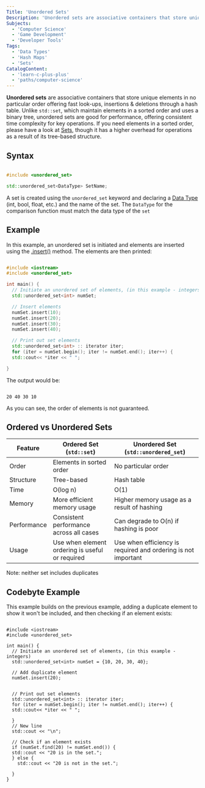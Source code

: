 ```yaml
---
Title: 'Unordered Sets'
Description: 'Unordered sets are associative containers that store unique elements in no specific order, offering fast retrieval through a hash-based implementation.'
Subjects:
  - 'Computer Science'
  - 'Game Development'
  - 'Developer Tools'
Tags:
  - 'Data Types'
  - 'Hash Maps'
  - 'Sets'
CatalogContent:
  - 'learn-c-plus-plus'
  - 'paths/computer-science'
---
```


**Unordered sets** are associative containers that store unique elements in no particular order offering fast look-ups, insertions & deletions through a hash table. Unlike `std::set`, which maintain elements in a sorted order and uses a binary tree, unordered sets are good for performance, offering consistent time complexity for key operations. If you need elements in a sorted order, please have a look at [Sets](https://www.codecademy.com/resources/docs/cpp/sets), though it has a higher overhead for operations as a result of its tree-based structure.

## Syntax

```cpp

#include <unordered_set>

std::unordered_set<DataType> SetName;

```

A set is created using the `unordered_set` keyword and declaring a [Data Type](https://www.codecademy.com/resources/docs/cpp/data-types) (int, bool, float, etc.) and the name of the set. The `DataType` for the comparison function must match the data type of the `set`

## Example

In this example, an unordered set is initiated and elements are inserted using the [.insert()](https://www.codecademy.com/resources/docs/cpp/sets/insert) method. The elements are then printed:

```cpp

#include <iostream>
#include <unordered_set>

int main() {
  // Initiate an unordered set of elements, (in this example - integers)
  std::unordered_set<int> numSet;

  // Insert elements
  numSet.insert(10);
  numSet.insert(20);
  numSet.insert(30);
  numSet.insert(40);

  // Print out set elements
  std::unordered_set<int> :: iterator iter;
  for (iter = numSet.begin(); iter != numSet.end(); iter++) {
  std::cout<< *iter << " ";

}

```

The output would be:

```shell

20 40 30 10

```

As you can see, the order of elements is not guaranteed.

## Ordered vs Unordered Sets

| Feature     | Ordered Set (`std::set`)                        | Unordered Set (`std::unordered_set`)                          |
| ----------- | ----------------------------------------------- | ------------------------------------------------------------- |
| Order       | Elements in sorted order                        | No particular order                                           |
| Structure   | Tree-based                                      | Hash table                                                    |
| Time        | O(log n)                                        | O(1)                                                          |
| Memory      | More efficient memory usage                     | Higher memory usage as a result of hashing                    |
| Performance | Consistent performance across all cases         | Can degrade to O(n) if hashing is poor                        |
| Usage       | Use when element ordering is useful or required | Use when efficiency is required and ordering is not important |

Note: neither set includes duplicates

## Codebyte Example

This example builds on the previous example, adding a duplicate element to show it won't be included, and then checking if an element exists:

```codebyte/cpp

#include <iostream>
#include <unordered_set>

int main() {
  // Initiate an unordered set of elements, (in this example - integers)
  std::unordered_set<int> numSet = {10, 20, 30, 40};

  // Add duplicate element
  numSet.insert(20);


  // Print out set elements
  std::unordered_set<int> :: iterator iter;
  for (iter = numSet.begin(); iter != numSet.end(); iter++) {
  std::cout<< *iter << " ";

  }
  // New line
  std::cout << "\n";

  // Check if an element exists
  if (numSet.find(20) != numSet.end()) {
  std::cout << "20 is in the set.";
  } else {
    std::cout << "20 is not in the set.";

  }
}

```
